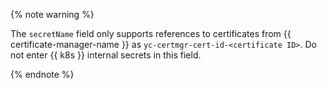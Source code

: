 {% note warning %}

The `secretName` field only supports references to certificates from {{ certificate-manager-name }} as `yc-certmgr-cert-id-<certificate ID>`. Do not enter {{ k8s }} internal secrets in this field.

{% endnote %}